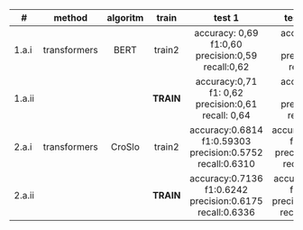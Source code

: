 | #      |    **method**    | algoritm |   train   |                               test 1                               |                             test 2 (ours)                            |                               test 3                              |
|--------|:------------:|:--------:|:---------:|:------------------------------------------------------------------:|:--------------------------------------------------------------------:|:-----------------------------------------------------------------:|
| 1.a.i  | transformers | BERT   | train2    | accuracy: 0,69<br>f1:0,60<br>precision:0,59<br>recall:0,62         | accuracy:0,81<br>f1:0,75<br>precision:0,77<br>recall:0,74            | accuracy:0,71<br>f1:0,71<br>precision:0,77<br>recall:0,71         |
| 1.a.ii |              |          | **TRAIN** | accuracy:0,71<br>f1: 0,62<br>precision:0,61<br>recall: 0,64        | accuracy:0,93<br>f1: 0,91<br>precision:0,91<br>recall: 0,90          | accuracy:0,77<br>f1: 0,77<br>precision:0,83<br>recall:0,77        |
| 2.a.i  | transformers | CroSlo   | train2    | accuracy:0.6814<br>f1:0.59303<br>precision:0.5752<br>recall:0.6310 | accuracy:0.79757<br>f1:0.7436<br>precision:0.7484<br>recall:0.7404   | accuracy:0.6998<br>f1:0.6956<br>precision:0.7487<br>recall:0.6997 |
| 2.a.ii |              |          | **TRAIN** | accuracy:0.7136<br>f1:0.6242<br>precision:0.6175<br>recall:0.6336  | accuracy: 0.9271<br>f1:0.9096<br>precision:0.74941<br>recall:0.82076 | accuracy:0.7515<br>f1:0.7494<br>precision:0.8207<br>recall:0.7515 |
